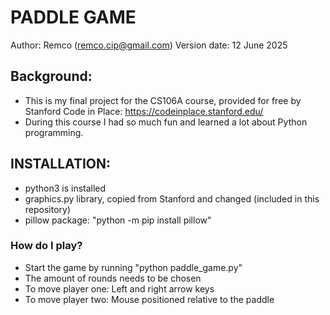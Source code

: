 # **PADDLE GAME**
Author: Remco (remco.cip@gmail.com)
Version date: 12 June 2025

## **Background:** 
* This is my final project for the CS106A course, provided for free by Stanford Code in Place: https://codeinplace.stanford.edu/ 
* During this course I had so much fun and learned a lot about Python programming.

## **INSTALLATION:** 
* python3 is installed
* graphics.py library, copied from Stanford and changed (included in this repository)
* pillow package: "python -m pip install pillow"

### **How do I play?**
* Start the game by running "python paddle_game.py"
* The amount of rounds needs to be chosen
* To move player one: Left and right arrow keys
* To move player two: Mouse positioned relative to the paddle
